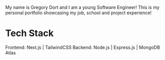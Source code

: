 My name is Gregory Dort and I am a young Software Engineer! 
This is my personal portfolio showcasing my job, school and project experience!

# Tech Stack
Frontend: Next.js | TailwindCSS
Backend: Node.js | Express.js | MongoDB Atlas 